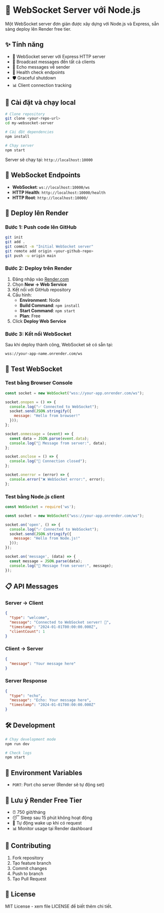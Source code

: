 # 🚀 WebSocket Server với Node.js

Một WebSocket server đơn giản được xây dựng với Node.js và Express, sẵn sàng deploy lên Render free tier.

## ✨ Tính năng

- 🔗 WebSocket server với Express HTTP server
- 📡 Broadcast messages đến tất cả clients
- 🎯 Echo messages về sender
- 💚 Health check endpoints
- 🛡️ Graceful shutdown
- 📊 Client connection tracking

## 🚀 Cài đặt và chạy local

```bash
# Clone repository
git clone <your-repo-url>
cd my-websocket-server

# Cài đặt dependencies
npm install

# Chạy server
npm start
```

Server sẽ chạy tại: `http://localhost:10000`

## 📡 WebSocket Endpoints

- **WebSocket**: `ws://localhost:10000/ws`
- **HTTP Health**: `http://localhost:10000/health`
- **HTTP Root**: `http://localhost:10000/`

## 🎯 Deploy lên Render

### Bước 1: Push code lên GitHub
```bash
git init
git add .
git commit -m "Initial WebSocket server"
git remote add origin <your-github-repo>
git push -u origin main
```

### Bước 2: Deploy trên Render
1. Đăng nhập vào [Render.com](https://render.com)
2. Chọn **New → Web Service**
3. Kết nối với GitHub repository
4. Cấu hình:
   - **Environment**: Node
   - **Build Command**: `npm install`
   - **Start Command**: `npm start`
   - **Plan**: Free
5. Click **Deploy Web Service**

### Bước 3: Kết nối WebSocket
Sau khi deploy thành công, WebSocket sẽ có sẵn tại:
```
wss://your-app-name.onrender.com/ws
```

## 🧪 Test WebSocket

### Test bằng Browser Console
```javascript
const socket = new WebSocket("wss://your-app.onrender.com/ws");

socket.onopen = () => {
  console.log("✅ Connected to WebSocket");
  socket.send(JSON.stringify({
    message: "Hello from browser!"
  }));
};

socket.onmessage = (event) => {
  const data = JSON.parse(event.data);
  console.log("📨 Message from server:", data);
};

socket.onclose = () => {
  console.log("👋 Connection closed");
};

socket.onerror = (error) => {
  console.error("❌ WebSocket error:", error);
};
```

### Test bằng Node.js client
```javascript
const WebSocket = require('ws');

const socket = new WebSocket("wss://your-app.onrender.com/ws");

socket.on('open', () => {
  console.log("✅ Connected to WebSocket");
  socket.send(JSON.stringify({
    message: "Hello from Node.js!"
  }));
});

socket.on('message', (data) => {
  const message = JSON.parse(data);
  console.log("📨 Message from server:", message);
});
```

## 📋 API Messages

### Server → Client
```json
{
  "type": "welcome",
  "message": "Connected to WebSocket server! 🎉",
  "timestamp": "2024-01-01T00:00:00.000Z",
  "clientCount": 1
}
```

### Client → Server
```json
{
  "message": "Your message here"
}
```

### Server Response
```json
{
  "type": "echo",
  "message": "Echo: Your message here",
  "timestamp": "2024-01-01T00:00:00.000Z"
}
```

## 🛠️ Development

```bash
# Chạy development mode
npm run dev

# Check logs
npm start
```

## 📝 Environment Variables

- `PORT`: Port cho server (Render sẽ tự động set)

## 🚨 Lưu ý Render Free Tier

- ⏰ 750 giờ/tháng
- 😴 Sleep sau 15 phút không hoạt động
- 🔄 Tự động wake up khi có request
- 📊 Monitor usage tại Render dashboard

## 🤝 Contributing

1. Fork repository
2. Tạo feature branch
3. Commit changes
4. Push to branch
5. Tạo Pull Request

## 📄 License

MIT License - xem file LICENSE để biết thêm chi tiết.
